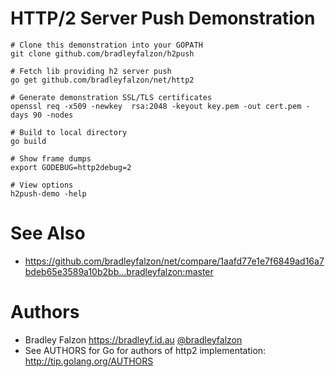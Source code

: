 # HTTP/2 Server Push Demonstration

```
# Clone this demonstration into your GOPATH
git clone github.com/bradleyfalzon/h2push

# Fetch lib providing h2 server push
go get github.com/bradleyfalzon/net/http2

# Generate demonstration SSL/TLS certificates
openssl req -x509 -newkey  rsa:2048 -keyout key.pem -out cert.pem -days 90 -nodes

# Build to local directory
go build

# Show frame dumps
export GODEBUG=http2debug=2

# View options
h2push-demo -help
```

# See Also

- https://github.com/bradleyfalzon/net/compare/1aafd77e1e7f6849ad16a7bdeb65e3589a10b2bb...bradleyfalzon:master

# Authors

- Bradley Falzon https://bradleyf.id.au [@bradleyfalzon](https://twitter.com/bradleyfalzon)
- See AUTHORS for Go for authors of http2 implementation: http://tip.golang.org/AUTHORS
